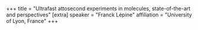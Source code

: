 +++
title = "Ultrafast attosecond experiments in molecules, state-of-the-art and perspectives"
[extra]
speaker = "Franck Lépine"
affiliation = "University of Lyon, France"
+++
